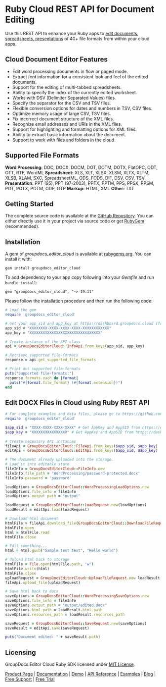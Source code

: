 # Ruby Cloud REST API for Document Editing

Use this REST API to enhance your Ruby apps to [edit documents, spreadsheets, presentations](https://products.groupdocs.cloud/editor/ruby) of 40+ file formats from within your cloud apps.

## Cloud Document Editor Features

- Edit word processing documents in flow or paged mode.
- Extract font information for a consistent look and feel of the edited documents.
- Support for the editing of multi-tabbed spreadsheets.
- Ability to specify the index of the currently edited worksheet.
- Works with DSV (Delimiter Separated Values) files.
- Specify the separator for the CSV and TSV files.
- Flexible conversion options for dates and numbers in TSV, CSV files.
- Optimize memory usage of large CSV, TSV files.
- Fix incorrect document structure of the XML files.
- Recognize email addresses and URIs in the XML files.
- Support for highlighting and formatting options for XML files.
- Ability to extract basic information about the document.
- Support to work with files and folders in the cloud.

## Supported File Formats

**Word Processing:** DOC, DOCX, DOCM, DOT, DOTM, DOTX, FlatOPC, ODT, OTT, RTF, WordML
**Spreadsheet:** XLS, XLT, XLSX, XLSM, XLTX, XLTM, XLSB, XLAM, SXC, SpreadsheetML, ODS, FODS, DIF, DSV, CSV, TSV
**Presentation:** PPT (95), PPT (97-2003), PPTX, PPTM, PPS, PPSX, PPSM, POT, POTX, POTM, ODP, OTP
**Markup:** HTML, XML
**Other:** TXT

## Getting Started

The complete source code is available at the [GitHub Repository](https://github.com/groupdocs-editor-cloud/groupdocs-editor-cloud-ruby). You can either directly use it in your project via source code or get [RubyGem](https://rubygems.org/gems/groupdocs_editor_cloud) (recommended).

## Installation

A gem of *groupdocs_editor_cloud* is available at [rubygems.org](https://rubygems.org/). You can install it with:

`gem install groupdocs_editor_cloud`

To add dependency to your app copy following into your *Gemfile* and run `bundle install`:

`gem "groupdocs_editor_cloud", "~> 19.11"`

Please follow the installation procedure and then run the following code:

```ruby
# Load the gem
require 'groupdocs_editor_cloud'

# Get your app_sid and app_key at https://dashboard.groupdocs.cloud (free registration is required).
app_sid = "XXXXXXXX-XXXX-XXXX-XXXX-XXXXXXXXXXXX"
app_key = "XXXXXXXXXXXXXXXXXXXXXXXXXXXXXXXX"

# Create instance of the API class
api = GroupDocsEditorCloud::InfoApi.from_keys(app_sid, app_key)

# Retrieve supported file-formats
response = api.get_supported_file_formats

# Print out supported file-formats
puts("Supported file-formats:")
response.formats.each do |format|
  puts("#{format.file_format} (#{format.extension})")
end
```

## Edit DOCX Files in Cloud using Ruby REST API

```ruby
# For complete examples and data files, please go to https://github.com/groupdocs-editor-cloud/groupdocs-editor-cloud-ruby-samples
require 'groupdocs_editor_cloud'

$app_sid = "XXXX-XXXX-XXXX-XXXX" # Get AppKey and AppSID from https://dashboard.groupdocs.cloud
$app_key = "XXXXXXXXXXXXXXXX" # Get AppKey and AppSID from https://dashboard.groupdocs.cloud
  
# Create necessary API instances
fileApi = GroupDocsEditorCloud::FileApi.from_keys($app_sid, $app_key)
editApi = GroupDocsEditorCloud::EditApi.from_keys($app_sid, $app_key)

# The document already uploaded into the storage.
# Load it into editable state
fileInfo = GroupDocsEditorCloud::FileInfo.new
fileInfo.file_path = 'WordProcessing/password-protected.docx'
fileInfo.password = 'password'

loadOptions = GroupDocsEditorCloud::WordProcessingLoadOptions.new
loadOptions.file_info = fileInfo
loadOptions.output_path = "output"

loadRequest = GroupDocsEditorCloud::LoadRequest.new(loadOptions)
loadResult = editApi.load(loadRequest)

# Download html document
htmlFile = fileApi.download_file(GroupDocsEditorCloud::DownloadFileRequest.new loadResult.html_path)
htmlFile.open
html = htmlFile.read
htmlFile.close

# Edit something...
html = html.gsub("Sample test text", "Hello world")

# Upload html back to storage
htmlFile = File.open(htmlFile.path, "w")
htmlFile.write(html)
htmlFile.close
uploadRequest = GroupDocsEditorCloud::UploadFileRequest.new loadResult.html_path, File.open(htmlFile.path, "r")
fileApi.upload_file(uploadRequest)

# Save html back to docx
saveOptions = GroupDocsEditorCloud::WordProcessingSaveOptions.new
saveOptions.file_info = fileInfo
saveOptions.output_path = "output/edited.docx"
saveOptions.html_path = loadResult.html_path
saveOptions.resources_path = loadResult.resources_path

saveRequest = GroupDocsEditorCloud::SaveRequest.new(saveOptions)
saveResult = editApi.save(saveRequest)

puts("Document edited: " + saveResult.path)
```

## Licensing

GroupDocs.Editor Cloud Ruby SDK licensed under [MIT License](https://github.com/groupdocs-editor-cloud/groupdocs-editor-cloud-ruby/blob/master/LICENSE).

[Product Page](https://products.groupdocs.cloud/editor/ruby) | [Documentation](https://wiki.groupdocs.cloud/editorcloud/) | [Demo](https://products.groupdocs.app/editor/family) | [API Reference](https://apireference.groupdocs.cloud/editor/) | [Examples](https://github.com/groupdocs-editor-cloud/groupdocs-editor-cloud-ruby) | [Blog](https://blog.groupdocs.cloud/) | [Free Support](https://forum.groupdocs.cloud/c/editor) | [Free Trial](https://dashboard.groupdocs.cloud/#/apps)
